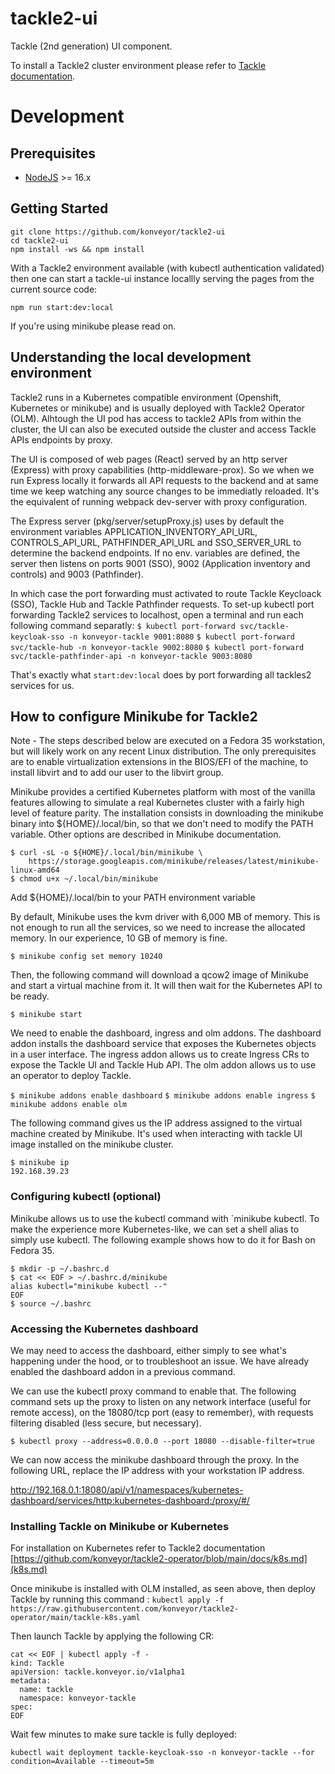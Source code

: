 # tackle2-ui
Tackle (2nd generation) UI component.

To install a Tackle2 cluster environment please refer to [Tackle documentation](https://github.com/konveyor/tackle).
# Development
## Prerequisites

- [NodeJS](https://nodejs.org/en/) >= 16.x
## Getting Started 

```
git clone https://github.com/konveyor/tackle2-ui
cd tackle2-ui
npm install -ws && npm install
```

With a Tackle2 environment available (with kubectl authentication validated)  
then one can start a tackle-ui instance locallly serving the pages from the current source code: 

`npm run start:dev:local`

If you're using minikube please read on.

## Understanding the local development environment

Tackle2 runs in a Kubernetes compatible environment (Openshift, Kubernetes or minikube) and is usually deployed with Tackle2 Operator (OLM).
Alhtough the UI pod has access to tackle2 APIs from within the cluster, the UI can also be executed outside the cluster and access Tackle APIs endpoints by proxy.

The UI is composed of web pages (React) served by an http server (Express) with proxy capabilities (http-middleware-prox).
So we when we run Express locally it forwards all API requests to the backend and at same time we keep watching any source changes to be immediatly reloaded.
It's the equivalent of running webpack dev-server with proxy configuration.

The Express server (pkg/server/setupProxy.js) uses by default the environment variables APPLICATION_INVENTORY_API_URL, CONTROLS_API_URL, PATHFINDER_API_URL and SSO_SERVER_URL to determine the backend endpoints. 
If no env. variables are defined, the server then listens on ports 9001 (SSO), 9002 (Application inventory and controls) and 9003 (Pathfinder).

In which case the port forwarding must activated to route Tackle Keycloack (SSO), Tackle Hub and Tackle Pathfinder requests.
To set-up kubectl port forwarding Tackle2 services to localhost, open a terminal and run each following command separatly: 
`$ kubectl port-forward svc/tackle-keycloak-sso -n konveyor-tackle 9001:8080`
`$ kubectl port-forward svc/tackle-hub -n konveyor-tackle 9002:8080`
`$ kubectl port-forward svc/tackle-pathfinder-api -n konveyor-tackle 9003:8080` 

That's exactly what `start:dev:local` does by port forwarding all tackles2 services for us.

## How to configure Minikube for Tackle2

Note - The steps described below are executed on a Fedora 35 workstation, but will likely work on any recent Linux distribution.
The only prerequisites are to enable virtualization extensions in the BIOS/EFI of the machine, to install libvirt and to add our user to the libvirt group.

Minikube provides a certified Kubernetes platform with most of the vanilla features allowing to simulate a real Kubernetes cluster with a fairly high level of feature parity.
The installation consists in downloading the minikube binary into ${HOME}/.local/bin, so that we don't need to modify the PATH variable. Other options are described in Minikube documentation.

```
$ curl -sL -o ${HOME}/.local/bin/minikube \
    https://storage.googleapis.com/minikube/releases/latest/minikube-linux-amd64
$ chmod u+x ~/.local/bin/minikube
```

Add ${HOME}/.local/bin to your PATH environment variable

By default, Minikube uses the kvm driver with 6,000 MB of memory. This is not enough to run all the services, so we need to increase the allocated memory. In our experience, 10 GB of memory is fine.

`$ minikube config set memory 10240`

Then, the following command will download a qcow2 image of Minikube and start a virtual machine from it. It will then wait for the Kubernetes API to be ready.

`$ minikube start`

We need to enable the dashboard, ingress and olm addons. The dashboard addon installs the dashboard service that exposes the Kubernetes objects in a user interface. The ingress addon allows us to create Ingress CRs to expose the Tackle UI and Tackle Hub API. The olm addon allows us to use an operator to deploy Tackle.

`$ minikube addons enable dashboard`
`$ minikube addons enable ingress`
`$ minikube addons enable olm`


The following command gives us the IP address assigned to the virtual machine created by Minikube.
It's used when interacting with tackle UI image installed on the minikube cluster.

```
$ minikube ip
192.168.39.23
```

### Configuring kubectl (optional)
Minikube allows us to use the kubectl command with `minikube kubectl. To make the experience more Kubernetes-like, we can set a shell alias to simply use kubectl.
The following example shows how to do it for Bash on Fedora 35.

```
$ mkdir -p ~/.bashrc.d
$ cat << EOF > ~/.bashrc.d/minikube
alias kubectl="minikube kubectl --"
EOF
$ source ~/.bashrc
```

### Accessing the Kubernetes dashboard
We may need to access the dashboard, either simply to see what's happening under the hood, or to troubleshoot an issue. We have already enabled the dashboard addon in a previous command.

We can use the kubectl proxy command to enable that. The following command sets up the proxy to listen on any network interface (useful for remote access), on the 18080/tcp port (easy to remember), with requests filtering disabled (less secure, but necessary).

`$ kubectl proxy --address=0.0.0.0 --port 18080 --disable-filter=true`

We can now access the minikube dashboard through the proxy.
In the following URL, replace the IP address with your workstation IP address. 

http://192.168.0.1:18080/api/v1/namespaces/kubernetes-dashboard/services/http:kubernetes-dashboard:/proxy/#/


### Installing Tackle on Minikube or Kubernetes

For installation on Kubernetes refer to Tackle2 documentation [https://github.com/konveyor/tackle2-operator/blob/main/docs/k8s.md](k8s.md)

Once minikube is installed with OLM installed, as seen above, then deploy Tackle by running this command : 
`kubectl apply -f https://raw.githubusercontent.com/konveyor/tackle2-operator/main/tackle-k8s.yaml`

Then launch Tackle by applying the following CR:

```
cat << EOF | kubectl apply -f -
kind: Tackle
apiVersion: tackle.konveyor.io/v1alpha1
metadata:
  name: tackle
  namespace: konveyor-tackle
spec:
EOF
```

Wait few minutes to make sure tackle is fully deployed: 

`kubectl wait deployment tackle-keycloak-sso -n konveyor-tackle --for condition=Available --timeout=5m` 
